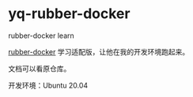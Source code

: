 # yq-rubber-docker
rubber-docker learn

[rubber-docker](https://github.com/Fewbytes/rubber-docker) 学习适配版，让他在我的开发环境跑起来。

文档可以看原仓库。

开发环境：Ubuntu 20.04
